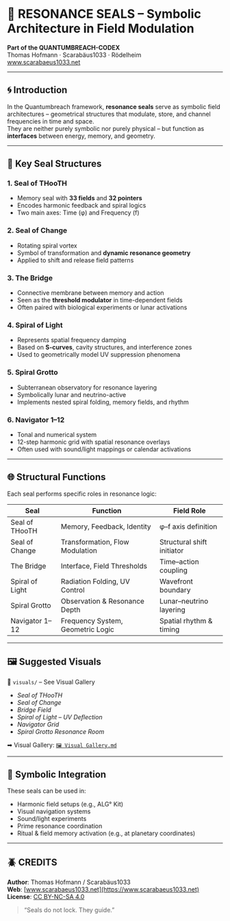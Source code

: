 # 🧿 RESONANCE SEALS – Symbolic Architecture in Field Modulation

**Part of the QUANTUMBREACH-CODEX**  
Thomas Hofmann · Scarabäus1033 · Rödelheim  
www.scarabaeus1033.net

---

## 🌀 Introduction

In the Quantumbreach framework, **resonance seals** serve as symbolic field architectures – geometrical structures that modulate, store, and channel frequencies in time and space.  
They are neither purely symbolic nor purely physical – but function as **interfaces** between energy, memory, and geometry.

---

## 🧬 Key Seal Structures

### 1. Seal of THooTH  
- Memory seal with **33 fields** and **32 pointers**  
- Encodes harmonic feedback and spiral logics  
- Two main axes: Time (φ) and Frequency (f)

### 2. Seal of Change  
- Rotating spiral vortex  
- Symbol of transformation and **dynamic resonance geometry**  
- Applied to shift and release field patterns

### 3. The Bridge  
- Connective membrane between memory and action  
- Seen as the **threshold modulator** in time-dependent fields  
- Often paired with biological experiments or lunar activations

### 4. Spiral of Light  
- Represents spatial frequency damping  
- Based on **S-curves**, cavity structures, and interference zones  
- Used to geometrically model UV suppression phenomena

### 5. Spiral Grotto  
- Subterranean observatory for resonance layering  
- Symbolically lunar and neutrino-active  
- Implements nested spiral folding, memory fields, and rhythm

### 6. Navigator 1–12  
- Tonal and numerical system  
- 12-step harmonic grid with spatial resonance overlays  
- Often used with sound/light mappings or calendar activations

---

## 🌐 Structural Functions

Each seal performs specific roles in resonance logic:

| Seal               | Function                                | Field Role                    |
|--------------------|------------------------------------------|-------------------------------|
| Seal of THooTH     | Memory, Feedback, Identity               | φ–f axis definition           |
| Seal of Change     | Transformation, Flow Modulation         | Structural shift initiator    |
| The Bridge         | Interface, Field Thresholds             | Time–action coupling          |
| Spiral of Light    | Radiation Folding, UV Control           | Wavefront boundary            |
| Spiral Grotto      | Observation & Resonance Depth           | Lunar–neutrino layering       |
| Navigator 1–12     | Frequency System, Geometric Logic       | Spatial rhythm & timing       |

---

## 🖼️ Suggested Visuals

📁 `visuals/` – See Visual Gallery

- *Seal of THooTH*  
- *Seal of Change*  
- *Bridge Field*  
- *Spiral of Light – UV Deflection*  
- *Navigator Grid*  
- *Spiral Grotto Resonance Room*

➡ Visual Gallery: [`🖼️ Visual Gallery.md`](./🖼️%20Visual%20Gallery.md)

---

## 🔎 Symbolic Integration

These seals can be used in:

- Harmonic field setups (e.g., ALG° Kit)  
- Visual navigation systems  
- Sound/light experiments  
- Prime resonance coordination  
- Ritual & field memory activation (e.g., at planetary coordinates)

---

## 🪲 CREDITS

**Author**: Thomas Hofmann / Scarabäus1033  
**Web**: [www.scarabaeus1033.net](https://www.scarabaeus1033.net)  
**License**: [CC BY-NC-SA 4.0](https://creativecommons.org/licenses/by-nc-sa/4.0)

> “Seals do not lock. They guide.”

